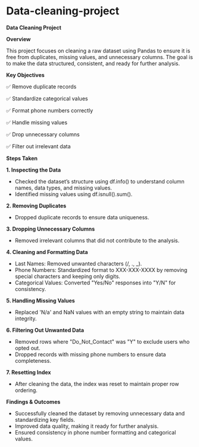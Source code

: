# Data-cleaning-project

**Data Cleaning Project**

**Overview**

This project focuses on cleaning a raw dataset using Pandas to ensure it is free from duplicates, missing values, and unnecessary columns. The goal is to make the data structured, consistent, and ready for further analysis.

**Key Objectives**

✅ Remove duplicate records

✅ Standardize categorical values

✅ Format phone numbers correctly

✅ Handle missing values

✅ Drop unnecessary columns

✅ Filter out irrelevant data


**Steps Taken**

**1. Inspecting the Data**

- Checked the dataset’s structure using df.info() to understand column names, data types, and missing values.
- Identified missing values using df.isnull().sum().

**2. Removing Duplicates**

- Dropped duplicate records to ensure data uniqueness.

**3. Dropping Unnecessary Columns**

- Removed irrelevant columns that did not contribute to the analysis.

**4. Cleaning and Formatting Data**

- Last Names: Removed unwanted characters (/, ., _).
- Phone Numbers: Standardized format to XXX-XXX-XXXX by removing special characters and keeping only digits.
- Categorical Values: Converted "Yes/No" responses into "Y/N" for consistency.

**5. Handling Missing Values**

- Replaced 'N/a' and NaN values with an empty string to maintain data integrity.

**6. Filtering Out Unwanted Data**

- Removed rows where "Do_Not_Contact" was "Y" to exclude users who opted out.
- Dropped records with missing phone numbers to ensure data completeness.

**7. Resetting Index**

- After cleaning the data, the index was reset to maintain proper row ordering.
 
**Findings & Outcomes**

- Successfully cleaned the dataset by removing unnecessary data and standardizing key fields.
- Improved data quality, making it ready for further analysis.
- Ensured consistency in phone number formatting and categorical values.
